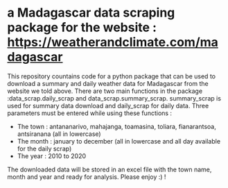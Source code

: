 # a Madagascar data scraping package for the website : https://weatherandclimate.com/madagascar
<p>This repository countains code for a python package that can be used to download a summary and daily weather data for Madagascar from the website we told above.
There are two main functions in the package :data_scrap.daily_scrap and data_scrap.summary_scrap. summary_scrap is used for summary data download and daily_scrap for daily data.
Three parameters must be entered while using these functions :</p>
<ul>
  <li>The town : antananarivo, mahajanga, toamasina, toliara, fianarantsoa, antsiranana (all in lowercase)</li>
  <li>The month : january to december (all in lowercase and all day available for the daily scrap)</li>
  <li>The year : 2010 to 2020</li>
</ul>
<p>The downloaded data will be stored in an excel file with the town name, month and year and ready for analysis. Please enjoy :) !</p>
